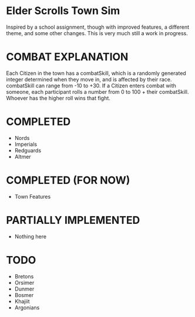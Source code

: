 # Elder Scrolls Town Sim
Inspired by a school assignment, though with improved features, a different theme, and some other changes.
This is very much still a work in progress.

# COMBAT EXPLANATION
Each Citizen in the town has a combatSkill, which is a randomly generated integer determined when they move in, and is affected by their race. combatSkill can range from -10 to +30.
If a Citizen enters combat with someone, each participant rolls a number from 0 to 100 + their combatSkill.
Whoever has the higher roll wins that fight.

# COMPLETED
- Nords
- Imperials
- Redguards
- Altmer

# COMPLETED (FOR NOW)
- Town Features

# PARTIALLY IMPLEMENTED
- Nothing here

# TODO
- Bretons
- Orsimer
- Dunmer
- Bosmer
- Khajiit
- Argonians
